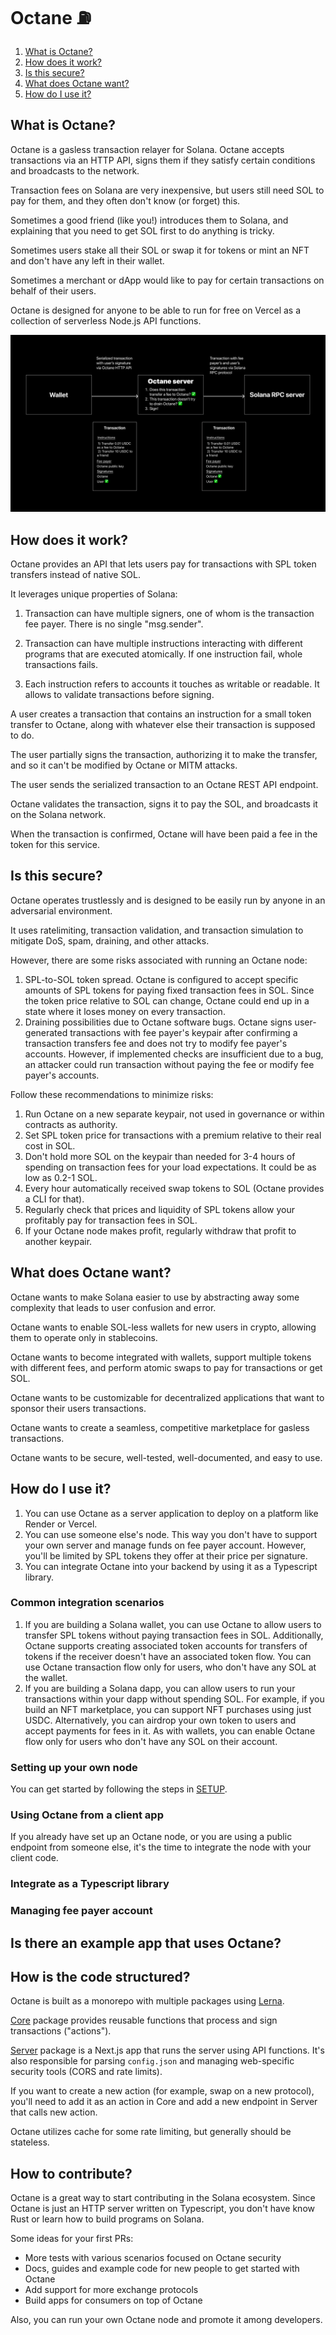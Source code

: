 # Octane ⛽

1. [What is Octane?](#what-is-octane)
2. [How does it work?](#how-does-it-work)
3. [Is this secure?](#is-this-secure)
4. [What does Octane want?](#what-does-octane-want)
5. [How do I use it?](#how-do-i-use-it)

## What is Octane?

Octane is a gasless transaction relayer for Solana. Octane accepts transactions via an HTTP API, signs them if they satisfy certain conditions and broadcasts to the network.

Transaction fees on Solana are very inexpensive, but users still need SOL to pay for them, and they often don't know (or forget) this.

Sometimes a good friend (like you!) introduces them to Solana, and explaining that you need to get SOL first to do anything is tricky.

Sometimes users stake all their SOL or swap it for tokens or mint an NFT and don't have any left in their wallet.

Sometimes a merchant or dApp would like to pay for certain transactions on behalf of their users.

Octane is designed for anyone to be able to run for free on Vercel as a collection of serverless Node.js API functions.

![Overview of Octane architecture](overview.png)

## How does it work?

Octane provides an API that lets users pay for transactions with SPL token transfers instead of native SOL.

It leverages unique properties of Solana:

1) Transaction can have multiple signers, one of whom is the transaction fee payer. There is no single "msg.sender".

2) Transaction can have multiple instructions interacting with different programs that are executed atomically. If one instruction fail, whole transactions fails.

3) Each instruction refers to accounts it touches as writable or readable. It allows to validate transactions before signing.

A user creates a transaction that contains an instruction for a small token transfer to Octane, along with whatever else their transaction is supposed to do.

The user partially signs the transaction, authorizing it to make the transfer, and so it can't be modified by Octane or MITM attacks.

The user sends the serialized transaction to an Octane REST API endpoint.

Octane validates the transaction, signs it to pay the SOL, and broadcasts it on the Solana network.

When the transaction is confirmed, Octane will have been paid a fee in the token for this service.

## Is this secure?

Octane operates trustlessly and is designed to be easily run by anyone in an adversarial environment.

It uses ratelimiting, transaction validation, and transaction simulation to mitigate DoS, spam, draining, and other attacks.

However, there are some risks associated with running an Octane node:

1) SPL-to-SOL token spread. Octane is configured to accept specific amounts of SPL tokens for paying fixed transaction fees in SOL. Since the token price relative to SOL can change, Octane could end up in a state where it loses money on every transaction.
2) Draining possibilities due to Octane software bugs. Octane signs user-generated transactions with fee payer's keypair after confirming a transaction transfers fee and does not try to modify fee payer's accounts.  However, if implemented checks are insufficient due to a bug, an attacker could run transaction without paying the fee or modify fee payer's accounts.

Follow these recommendations to minimize risks:
1. Run Octane on a new separate keypair, not used in governance or within contracts as authority.
2. Set SPL token price for transactions with a premium relative to their real cost in SOL.
3. Don't hold more SOL on the keypair than needed for 3-4 hours of spending on transaction fees for your load expectations. It could be as low as 0.2-1 SOL.
4. Every hour automatically received swap tokens to SOL (Octane provides a CLI for that).
5. Regularly check that prices and liquidity of SPL tokens allow your profitably pay for transaction fees in SOL.
6. If your Octane node makes profit, regularly withdraw that profit to another keypair.

## What does Octane want?

Octane wants to make Solana easier to use by abstracting away some complexity that leads to user confusion and error.

Octane wants to enable SOL-less wallets for new users in crypto, allowing them to operate only in stablecoins.

Octane wants to become integrated with wallets, support multiple tokens with different fees, and perform atomic swaps to pay for transactions or get SOL.

Octane wants to be customizable for decentralized applications that want to sponsor their users transactions.

Octane wants to create a seamless, competitive marketplace for gasless transactions.

Octane wants to be secure, well-tested, well-documented, and easy to use.

## How do I use it?

1. You can use Octane as a server application to deploy on a platform like Render or Vercel.
2. You can use someone else's node. This way you don't have to support your own server and manage funds on fee payer account. However, you'll be limited by SPL tokens they offer at their price per signature.
3. You can integrate Octane into your backend by using it as a Typescript library.

### Common integration scenarios

1. If you are building a Solana wallet, you can use Octane to allow users to transfer SPL tokens without paying transaction fees in SOL. Additionally, Octane supports creating associated token accounts for transfers of tokens if the receiver doesn't have an associated token flow. You can use Octane transaction flow only for users, who don't have any SOL at the wallet.
2. If you are building a Solana dapp, you can allow users to run your transactions within your dapp without spending SOL. For example, if you build an NFT marketplace, you can support NFT purchases using just USDC. Alternatively, you can airdrop your own token to users and accept payments for fees in it. As with wallets, you can enable Octane flow only for users who don't have any SOL on their account.

### Setting up your own node

You can get started by following the steps in [SETUP](SETUP.md).

### Using Octane from a client app

If you already have set up an Octane node, or you are using a public endpoint from someone else, it's the time to integrate the node with your client code.

### Integrate as a Typescript library

### Managing fee payer account

## Is there an example app that uses Octane?

## How is the code structured?

Octane is built as a monorepo with multiple packages using [Lerna](https://lerna.js.org/).

[Core](https://github.com/solana-labs/octane/tree/master/packages/core) package provides reusable functions that process and sign transactions ("actions").

[Server](https://github.com/solana-labs/octane/tree/master/packages/package) package is a Next.js app that runs the server using API functions. It's also responsible for parsing `config.json` and managing web-specific security tools (CORS and rate limits).

If you want to create a new action (for example, swap on a new protocol), you'll need to add it as an action in Core and add a new endpoint in Server that calls new action.

Octane utilizes cache for some rate limiting, but generally should be stateless.

## How to contribute?

Octane is a great way to start contributing in the Solana ecosystem. Since Octane is just an HTTP server written on Typescript, you don't have know Rust or learn how to build programs on Solana.

Some ideas for your first PRs:
* More tests with various scenarios focused on Octane security
* Docs, guides and example code for new people to get started with Octane
* Add support for more exchange protocols
* Build apps for consumers on top of Octane

Also, you can run your own Octane node and promote it among developers.
